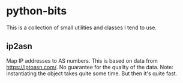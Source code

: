 # python-bits

This is a collection of small utilities and classes I tend to use.


## ip2asn

Map IP addresses to AS numbers. This is based on data from https://iptoasn.com/. No guarantee for the quality of the data. 
Note: instantiating the object takes quite some time. But then it's quite fast. 


